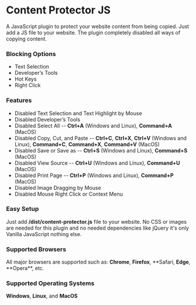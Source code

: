 # Content Protector JS

A JavaScript plugin to protect your website content from being copied. Just add a JS file to your website. The plugin completely disabled all ways of copying content.

### Blocking Options

- Text Selection
- Developer’s Tools
- Hot Keys
- Right Click

### Features

- Disabled Text Selection and Text Highlight by Mouse
- Disabled Developer’s Tools
- Disabled Select All -- **Ctrl+A** (Windows and Linux), **Command+A** (MacOS)
- Disabled Copy, Cut, and Paste -- **Ctrl+C**, **Ctrl+X**, **Ctrl+V** (Windows and Linux), **Command+C**, **Command+X**, **Command+V** (MacOS)
- Disabled Save or Save as -- **Ctrl+S** (Windows and Linux), **Command+S** (MacOS)
- Disabled View Source -- **Ctrl+U** (Windows and Linux), **Command+U** (MacOS)
- Disabled Print Page -- **Ctrl+P** (Windows and Linux), **Command+P** (MacOS)
- Disabled Image Dragging by Mouse
- Disabled Mouse Right Click or Context Menu

### Easy Setup

Just add **/dist/content-protector.js** file to your website. No CSS or images are needed for this plugin and no needed dependencies like jQuery it's only Vanilla JavaScript nothing else.

### Supported Browsers

All major browsers are supported such as: **Chrome**, **Firefox**, **Safari, **Edge**, **Opera\*\*, etc.

### Supported Operating Systems

**Windows**, **Linux**, and **MacOS**
